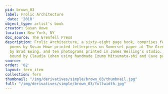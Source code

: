 ```yaml
---
pid: brown_03
label: Frolic Architecture
_date: '2010'
object_type: artist's book
creator: Susan Howe
location: New York, NY
doc_source: The Grenfell Press
description: Frolic Architecture, a sixty-eight page book, comprises forty-eight collage
  poems by Susan Howe printed letterpress on Somerset paper at The Grenfell Press
  by Brad Ewing, and ten photograms printed in James Welling's studio. The book was
  bound by Claudia Cohen using handmade Izumo Mitsumata-shi and Cave papers.
source: 
order: '02'
layout: fern_item
collection: fern
thumbnail: "/img/derivatives/simple/brown_03/thumbnail.jpg"
full: "/img/derivatives/simple/brown_03/fullwidth.jpg"
---
```

